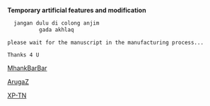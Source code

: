 **Temporary artificial features and modification**


```bash
  jangan dulu di colong anjim
          gada akhlaq
```

```please wait for the manuscript in the manufacturing process... ```

`Thanks 4 U`

[MhankBarBar](https://github.com/MhankBarBar)

[ArugaZ](https:/github.com/ArugaZ)

[XP-TN](https://github.com/XP-TN)
